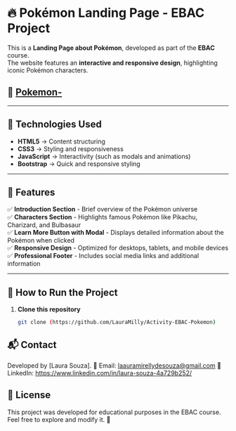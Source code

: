 # 🔥 Pokémon Landing Page - EBAC Project

This is a **Landing Page about Pokémon**, developed as part of the **EBAC** course.  
The website features an **interactive and responsive design**, highlighting iconic Pokémon characters.

## 📸 [Pokemon-](https://github.com/user-attachments/assets/b32463fb-c578-4f36-8a6a-849aefbbb793)



---

## 🚀 Technologies Used

- **HTML5** → Content structuring  
- **CSS3** → Styling and responsiveness  
- **JavaScript** → Interactivity (such as modals and animations)  
- **Bootstrap** → Quick and responsive styling  

---

## 📌 Features

✅ **Introduction Section** - Brief overview of the Pokémon universe  
✅ **Characters Section** - Highlights famous Pokémon like Pikachu, Charizard, and Bulbasaur  
✅ **Learn More Button with Modal** - Displays detailed information about the Pokémon when clicked  
✅ **Responsive Design** - Optimized for desktops, tablets, and mobile devices  
✅ **Professional Footer** - Includes social media links and additional information  

---

## 📂 How to Run the Project

1. **Clone this repository**  
   ```bash
   git clone (https://github.com/LauraMilly/Activity-EBAC-Pokemon)

 ## 📬 Contact
Developed by [Laura Souza].
📧 Email: laauramirellydesouza@gmail.com
💼 LinkedIn: https://www.linkedin.com/in/laura-souza-4a729b252/

## 📜 License
This project was developed for educational purposes in the EBAC course. Feel free to explore and modify it. 🚀


